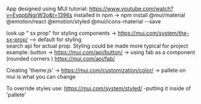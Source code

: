 App designed using MUI
tutorial: 
https://www.youtube.com/watch?v=EyqpbNgrW3o&t=1396s
installed in npm ->
npm install @mui/material @emotion/react @emotion/styled @mui/icons-material --save

look up " sx prop" for styling components
-> https://mui.com/system/the-sx-prop/
--> default for styling   
search api for actual prop. Styling could be made more typical for project
example: button
-> https://mui.com/api/button/
-> using fab as a component (rounded corners )
https://mui.com/api/fab/

Creating 'theme.js'
-> https://mui.com/customization/color/
-> pallete on mui is what you can change 

To override styles use:
https://mui.com/system/styled/
-putting it inside of 'pallete'